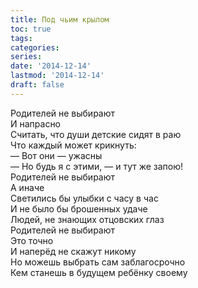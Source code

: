```yaml
---
title: Под чьим крылом
toc: true
tags:
categories:
series:
date: '2014-12-14'
lastmod: '2014-12-14'
draft: false
---
```


<!--more-->

Родителей не выбирают \
И напрасно \
Считать, что души детские сидят в раю \
Что каждый может крикнуть: \
— Вот они — ужасны \
— Но будь я с этими, — и тут же запою! \
Родителей не выбирают \
А иначе \
Светились бы улыбки с часу в час \
И не было бы брошенных удаче \
Людей, не знающих отцовских глаз \
Родителей не выбирают \
Это точно \
И наперёд не скажут никому \
Но можешь выбрать сам заблагосрочно \
Кем станешь в будущем ребёнку своему
